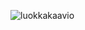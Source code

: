 ![luokkakaavio](https://user-images.githubusercontent.com/43350226/162985352-b52b3971-d550-42b9-9a38-5907035f7ad3.PNG)
